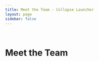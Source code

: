 ```yaml
---
title: Meet the Team - Collapse Launcher
layout: page
sidebar: false
---
```

<script setup>
    import teamPage from './scripts/team.vue';
    if (typeof document !== 'undefined') {
    document.title = "Meet the Team | Collapse Launcher";
    }
</script>

&nbsp;

# Meet the Team

<teamPage />